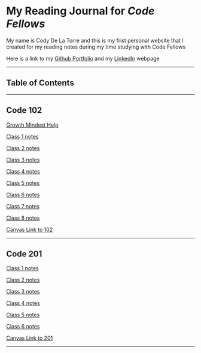 # My Reading Journal for *Code Fellows*

My name is Cody De La Torre and this is my frist personal website that I created for my reading notes during my time studying with Code Fellows

 Here is a link to my [Github Portfolio](https://github.com/CodyDeLaTorre) and my [LinkedIn](https://www.linkedin.com/in/cody-de-la-torre/) webpage

---

## Table of Contents

---

## Code 102

[Growth Mindest Help](102/growth-mindest.md)

[Class 1 notes](102/read-1.md)

[Class 2 notes](102/read-2.md)

[Class 3 notes](102/read-3.md)

[Class 4 notes](102/read-4.md)

[Class 5 notes](102/read-5.md)

[Class 6 notes](102/read-6.md)

[Class 7 notes](102/read-7.md)

[Class 8 notes](102/read-8.md)

[Canvas Link to 102](https://canvas.instructure.com/courses/5233612)

---

## Code 201

[Class 1 notes](201/class1.md)

[Class 2 notes](201/class2.md)

[Class 3 notes](201/class3.md)

[Class 4 notes](201/class4.md)

[Class 5 notes](201/class5.md)

[Class 6 notes](201/class6.md)

[Canvas Link to 201](https://canvas.instructure.com/courses/5307554)

---
